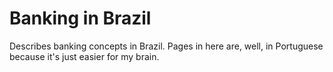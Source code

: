 # Banking in Brazil

Describes banking concepts in Brazil. Pages in here are, well, in Portuguese because it's just easier for my brain.
